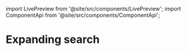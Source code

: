 import LivePreview from '@site/src/components/LivePreview';
import ComponentApi from '@site/src/components/ComponentApi';

# Expanding search

<LivePreview name="expanding-search" height="3rem"></LivePreview>

<ComponentApi name="cui-expanding-search"></ComponentApi>
<ComponentApi name="cw-expanding-search"></ComponentApi>
